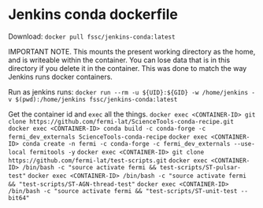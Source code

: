 # Jenkins conda dockerfile

Download: `docker pull fssc/jenkins-conda:latest`

IMPORTANT NOTE. This mounts the present working directory as the home, and is writeable within the container. 
You can lose data that is in this directory if you delete it in the container. This was done to match the way
Jenkins runs docker containers.

Run as jenkins runs: 
`docker run --rm -u ${UID}:${GID} -w /home/jenkins -v $(pwd):/home/jenkins fssc/jenkins-conda:latest`

Get the container id and `exec` all the things.
`docker exec <CONTAINER-ID> git clone https://github.com/fermi-lat/ScienceTools-conda-recipe.git`
`docker exec <CONTAINER-ID> conda build -c conda-forge -c fermi_dev_externals ScienceTools-conda-recipe`
`docker exec <CONTAINER-ID> conda create -n fermi -c conda-forge -c fermi_dev_externals --use-local fermitools -y`
`docker exec <CONTAINER-ID> git clone https://github.com/fermi-lat/test-scripts.git`
`docker exec <CONTAINER-ID> /bin/bash -c "source activate fermi && test-scripts/ST-pulsar-test"`
`docker exec <CONTAINER-ID> /bin/bash -c "source activate fermi && "test-scripts/ST-AGN-thread-test"`
`docker exec <CONTAINER-ID> /bin/bash -c "source activate fermi && "test-scripts/ST-unit-test --bit64"`
